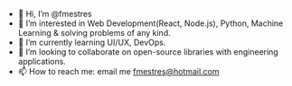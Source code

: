 - 👋 Hi, I’m @fmestres
- 👀 I’m interested in Web Development(React, Node.js), Python, Machine Learning & solving problems of any kind. 
- 🌱 I’m currently learning UI/UX, DevOps.
- 💞️ I’m looking to collaborate on open-source libraries with engineering applications.
- 📫 How to reach me: email me fmestres@hotmail.com

<!---
fmestres/fmestres is a ✨ special ✨ repository because its `README.md` (this file) appears on your GitHub profile.
You can click the Preview link to take a look at your changes.
--->
